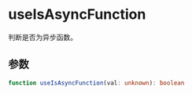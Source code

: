 # useIsAsyncFunction
判断是否为异步函数。

## 参数
```ts
function useIsAsyncFunction(val: unknown): boolean
```
